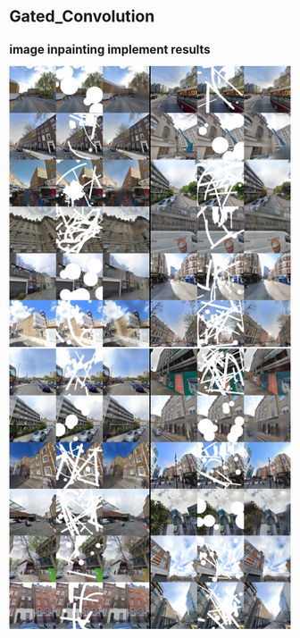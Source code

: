 # Gated_Convolution
## image inpainting implement results
![image](https://github.com/twicemomo520/Gated_Convolution/blob/main/epoch59_2178.png)
![image](https://github.com/twicemomo520/Gated_Convolution/blob/main/epoch59_2180.png)
